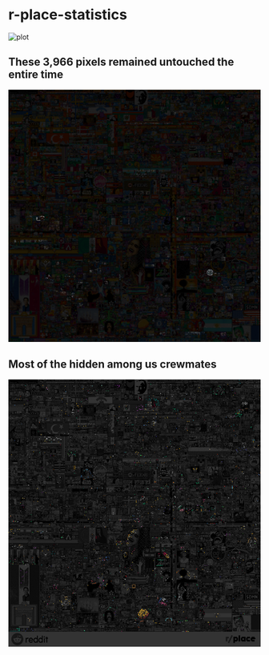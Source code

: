 # r-place-statistics
![plot](statistics.png)
## These 3,966 pixels remained untouched the entire time
![plot](untouched.png)
## Most of the hidden among us crewmates
![plot](crewmates.png)
